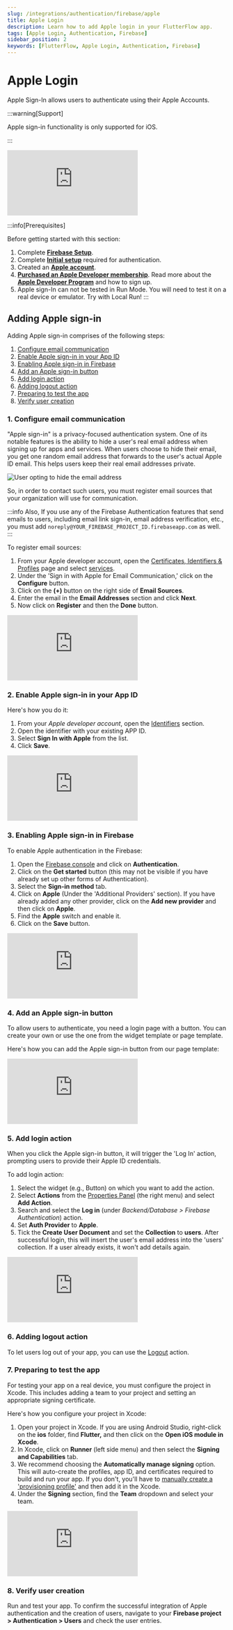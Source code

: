 ```yaml
---
slug: /integrations/authentication/firebase/apple
title: Apple Login
description: Learn how to add Apple login in your FlutterFlow app.
tags: [Apple Login, Authentication, Firebase]
sidebar_position: 2
keywords: [FlutterFlow, Apple Login, Authentication, Firebase]
---
```



# Apple Login

Apple Sign-In allows users to authenticate using their Apple Accounts.

:::warning[Support]

Apple sign-in functionality is only supported for iOS.

:::

<div style={{
    position: 'relative',
    paddingBottom: 'calc(56.67989417989418% + 41px)', // Keeps the aspect ratio and additional padding
    height: 0,
    width: '100%'}}>
    <iframe 
        src="https://www.loom.com/embed/679fb847b2d340368021ec1fded4e055?sid=c445ba10-5ec8-4727-807d-1591c627dd6e"
        title=""
        style={{
            position: 'absolute',
            top: 0,
            left: 0,
            width: '100%',
            height: '100%',
            colorScheme: 'light'
        }}
        frameborder="0"
        loading="lazy"
        webkitAllowFullScreen
        mozAllowFullScreen
        allowFullScreen
        allow="clipboard-write">
    </iframe>
</div>
<p></p>


:::info[Prerequisites]

Before getting started with this section:

1. Complete [**Firebase Setup**](../../firebase/connect-to-firebase-setup.md).
2. Complete [**Initial setup**](auth-initial-setup) required for authentication.
3. Created an [**Apple account**](https://appleid.apple.com/account?appId=632&returnUrl=https%3A//developer.apple.com/account/).
4. [**Purchased an Apple Developer membership**](https://developer.apple.com/programs/enroll/). 
   Read more about the [**Apple Developer Program**](https://developer.apple.com/programs/) and how to sign up.
5. Apple sign-In can not be tested in Run Mode. You will need to test it on a real device or 
   emulator. Try with Local Run!
:::

## Adding Apple sign-in

Adding Apple sign-in comprises of the following steps:

1. [Configure email communication](#1-configure-email-communication)
2. [Enable Apple sign-in in your App ID](#2-enable-apple-sign-in-in-your-app-id)
3. [Enabling Apple sign-in in Firebase](#3-enabling-apple-sign-in-in-firebase)
4. [Add an Apple sign-in button](#4-add-an-apple-sign-in-button)
5. [Add login action](#5-add-login-action)
6. [Adding logout action](#6-adding-logout-action)
7. [Preparing to test the app](#7-preparing-to-test-the-app)
8. [Verify user creation](#8-verify-user-creation)

### 1. Configure email communication

"Apple sign-in" is a privacy-focused authentication system. One of its notable features is the ability to hide a user's real email address when signing up for apps and services. When users choose to hide their email, you get one random email address that forwards to the user's actual Apple ID email. This helps users keep their real email addresses private.

![User opting to hide the email address](../imgs/opt-to-hide-email.png)

So, in order to contact such users, you must register email sources that your organization will use for communication.

:::info
Also, If you use any of the Firebase Authentication features that send emails to users, including email link sign-in, email address verification, etc., you must add `noreply@YOUR_FIREBASE_PROJECT_ID.firebaseapp.com` as well.
:::

To register email sources:

1. From your Apple developer account, open the [Certificates, Identifiers & Profiles](https://developer.apple.com/account/resources/certificates/list) page and select [services](https://developer.apple.com/account/resources/services/list).
2. Under the 'Sign in with Apple for Email Communication,' click on the **Configure** button.
3. Click on the **(+)** button on the right side of **Email Sources**.
4. Enter the email in the **Email Addresses** section and click **Next**.
5. Now click on **Register** and then the **Done** button.

<div style={{
    position: 'relative',
    paddingBottom: 'calc(56.67989417989418% + 41px)', // Keeps the aspect ratio and additional padding
    height: 0,
    width: '100%'}}>
    <iframe 
        src="https://www.loom.com/embed/42fe04061afe4816a8148a8bf8fdeddc?sid=7cccdf73-4020-494a-a64f-60ff1a57c532"
        title=""
        style={{
            position: 'absolute',
            top: 0,
            left: 0,
            width: '100%',
            height: '100%',
            colorScheme: 'light'
        }}
        frameborder="0"
        loading="lazy"
        webkitAllowFullScreen
        mozAllowFullScreen
        allowFullScreen
        allow="clipboard-write">
    </iframe>
</div>
<p></p>

### 2. Enable Apple sign-in in your App ID

Here's how you do it:

1. From your *Apple developer account*, open the [Identifiers](https://developer.apple.com/account/resources/identifiers/list) section.
2. Open the identifier with your existing APP ID.
3. Select **Sign In with Apple** from the list.
4. Click **Save**.

<div style={{
    position: 'relative',
    paddingBottom: 'calc(56.67989417989418% + 41px)', // Keeps the aspect ratio and additional padding
    height: 0,
    width: '100%'}}>
    <iframe 
        src="https://www.loom.com/embed/7c0c5c406c1e49008eadf9667cbc5d6c?sid=bed2b093-3a8c-4651-94a6-19aafa2a86dd"
        title=""
        style={{
            position: 'absolute',
            top: 0,
            left: 0,
            width: '100%',
            height: '100%',
            colorScheme: 'light'
        }}
        frameborder="0"
        loading="lazy"
        webkitAllowFullScreen
        mozAllowFullScreen
        allowFullScreen
        allow="clipboard-write">
    </iframe>
</div>
<p></p>

### 3. Enabling Apple sign-in in Firebase

To enable Apple authentication in the Firebase:

1. Open the [Firebase console](https://console.firebase.google.com/) and click on **Authentication**.
2. Click on the **Get started** button (this may not be visible if you have already set up other forms of Authentication).
3. Select the **Sign-in method** tab.
4. Click on **Apple** (Under the 'Additional Providers' section). If you have already added any other provider, click on the **Add new provider** and then click on **Apple**.
5. Find the **Apple** switch and enable it.
6. Click on the **Save** button.

<div style={{
    position: 'relative',
    paddingBottom: 'calc(56.67989417989418% + 41px)', // Keeps the aspect ratio and additional padding
    height: 0,
    width: '100%'}}>
    <iframe 
        src="https://www.loom.com/embed/3cfc16349c2241d8bec0a6ff023771f7?sid=38cccdf9-6aaf-4e14-b1dc-5a8d7abdc180"
        title=""
        style={{
            position: 'absolute',
            top: 0,
            left: 0,
            width: '100%',
            height: '100%',
            colorScheme: 'light'
        }}
        frameborder="0"
        loading="lazy"
        webkitAllowFullScreen
        mozAllowFullScreen
        allowFullScreen
        allow="clipboard-write">
    </iframe>
</div>
<p></p>

### 4. Add an Apple sign-in button

To allow users to authenticate, you need a login page with a button. You can create your own or use the one from the widget template or page template.

Here's how you can add the Apple sign-in button from our page template:

<div style={{
    position: 'relative',
    paddingBottom: 'calc(56.67989417989418% + 41px)', // Keeps the aspect ratio and additional padding
    height: 0,
    width: '100%'}}>
    <iframe 
        src="https://www.loom.com/embed/e108b22f659e41f596a9abdc0c95930b?sid=e14a1ce3-cd85-4871-a5f4-dca6d51fa8c9"
        title=""
        style={{
            position: 'absolute',
            top: 0,
            left: 0,
            width: '100%',
            height: '100%',
            colorScheme: 'light'
        }}
        frameborder="0"
        loading="lazy"
        webkitAllowFullScreen
        mozAllowFullScreen
        allowFullScreen
        allow="clipboard-write">
    </iframe>
</div>
<p></p>

### 5. Add login action

When you click the Apple sign-in button, it will trigger the 'Log In' action, prompting users to provide their Apple ID credentials.

To add login action:

1. Select the widget (e.g., Button) on which you want to add the action.
2. Select **Actions** from the [Properties Panel](../../../intro/ff-ui/builder.md#properties-panel) (the right menu) and select **Add Action**.
3. Search and select the **Log in** (under *Backend/Database > Firebase Authentication*) action.
4. Set **Auth Provider** to **Apple**.
5. Tick the **Create User Document** and set the **Collection** to **users**. After successful login, this will insert the user's email address into the 'users' collection. If a user already exists, it won't add details again.

<div style={{
    position: 'relative',
    paddingBottom: 'calc(56.67989417989418% + 41px)', // Keeps the aspect ratio and additional padding
    height: 0,
    width: '100%'}}>
    <iframe 
        src="https://www.loom.com/embed/4f3744c3975e4b1da47d2a8479b59f81?sid=fb6b76c7-79dd-4fe1-910f-4d4da50a764f"
        title=""
        style={{
            position: 'absolute',
            top: 0,
            left: 0,
            width: '100%',
            height: '100%',
            colorScheme: 'light'
        }}
        frameborder="0"
        loading="lazy"
        webkitAllowFullScreen
        mozAllowFullScreen
        allowFullScreen
        allow="clipboard-write">
    </iframe>
</div>
<p></p>

### 6. Adding logout action

To let users log out of your app, you can use the [Logout](../logout-action.md) action.

### 7. Preparing to test the app

For testing your app on a real device, you must configure the project in Xcode. This includes adding a team to your project and setting an appropriate signing certificate.

Here's how you configure your project in Xcode:

1. Open your project in Xcode. If you are using Android Studio, right-click on the **ios** folder, find **Flutter,** and then click on the **Open iOS module in Xcode**.
2. In Xcode, click on **Runner** (left side menu) and then select the **Signing and Capabilities** tab.
3. We recommend choosing the **Automatically manage signing** option. This will auto-create the profiles, app ID, and certificates required to build and run your app. If you don't, you'll have to [manually create a 'provisioning profile'](https://blog.codemagic.io/distributing-native-ios-sdk-with-flutter-module-using-codemagic/) and then add it in the Xcode.
4. Under the **Signing** section, find the **Team** dropdown and select your team.

<div style={{
    position: 'relative',
    paddingBottom: 'calc(56.67989417989418% + 41px)', // Keeps the aspect ratio and additional padding
    height: 0,
    width: '100%'}}>
    <iframe 
        src="https://www.loom.com/embed/cb9e1e3605d94636bb7893e23043b3a8?sid=105b5cf1-a15e-4157-820d-6f1761bb7c35"
        title=""
        style={{
            position: 'absolute',
            top: 0,
            left: 0,
            width: '100%',
            height: '100%',
            colorScheme: 'light'
        }}
        frameborder="0"
        loading="lazy"
        webkitAllowFullScreen
        mozAllowFullScreen
        allowFullScreen
        allow="clipboard-write">
    </iframe>
</div>
<p></p>

### 8. Verify user creation

Run and test your app. To confirm the successful integration of Apple authentication and the creation of users, navigate to your **Firebase project > Authentication > Users** and check the user entries.
